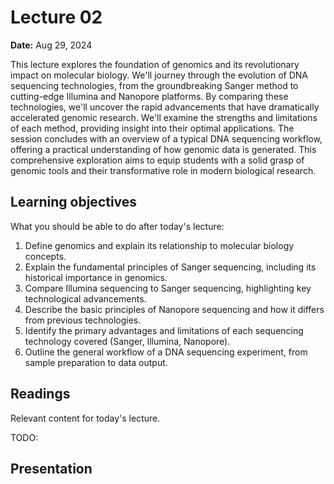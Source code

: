 # Lecture 02

**Date:** Aug 29, 2024

This lecture explores the foundation of genomics and its revolutionary impact on molecular biology. We'll journey through the evolution of DNA sequencing technologies, from the groundbreaking Sanger method to cutting-edge Illumina and Nanopore platforms. By comparing these technologies, we'll uncover the rapid advancements that have dramatically accelerated genomic research. We'll examine the strengths and limitations of each method, providing insight into their optimal applications. The session concludes with an overview of a typical DNA sequencing workflow, offering a practical understanding of how genomic data is generated. This comprehensive exploration aims to equip students with a solid grasp of genomic tools and their transformative role in modern biological research.

## Learning objectives

What you should be able to do after today's lecture:

1.  Define genomics and explain its relationship to molecular biology concepts.
2.  Explain the fundamental principles of Sanger sequencing, including its historical importance in genomics.
3.  Compare Illumina sequencing to Sanger sequencing, highlighting key technological advancements.
4.  Describe the basic principles of Nanopore sequencing and how it differs from previous technologies.
5.  Identify the primary advantages and limitations of each sequencing technology covered (Sanger, Illumina, Nanopore).
6.  Outline the general workflow of a DNA sequencing experiment, from sample preparation to data output.

## Readings

Relevant content for today's lecture.

TODO:

## Presentation

<!-- <iframe src="https://slides.com/aalexmmaldonado/biosc1540-2024s-l01/embed?byline=hidden&share=hidden" width="100%" height="600" title="biosc1540-2024s-L01" scrolling="no" frameborder="0" webkitallowfullscreen mozallowfullscreen allowfullscreen></iframe> -->

<!-- <p style="text-align: center;">
    <object hspace="50">
        <a href="/files/slides/pdfs/biosc1540-2024s-l01.pdf" target="_blank">PDF</a>
    </object>
</p> -->

